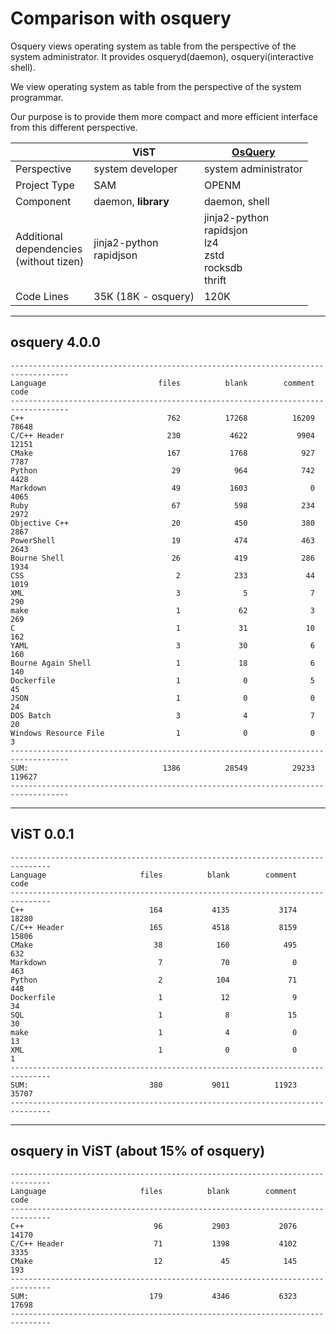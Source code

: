 # Comparison with osquery
Osquery views operating system as table 
from the perspective of the system administrator. 
It provides osqueryd(daemon), osqueryi(interactive shell).  

We view operating system as table 
from the perspective of the system programmar.  

Our purpose is to provide them more compact and 
more efficient interface from this different perspective.

|   | ViST | [OsQuery](https://github.com/osquery/osquery) |
|---|---|---|
| Perspective | system developer | system administrator |
| Project Type | SAM | OPENM |
| Component | daemon, **library** | daemon, shell |
| Additional<br>dependencies<br>(without tizen) | jinja2-python<br>rapidjson | jinja2-python<br>rapidsjon<br>lz4<br>zstd<br>rocksdb<br>thrift<br>|
| Code Lines | 35K (18K - osquery) | 120K |

---

## osquery 4.0.0

```
-----------------------------------------------------------------------------------
Language                         files          blank        comment           code
-----------------------------------------------------------------------------------
C++                                762          17268          16209          78648
C/C++ Header                       230           4622           9904          12151
CMake                              167           1768            927           7787
Python                              29            964            742           4428
Markdown                            49           1603              0           4065
Ruby                                67            598            234           2972
Objective C++                       20            450            380           2867
PowerShell                          19            474            463           2643
Bourne Shell                        26            419            286           1934
CSS                                  2            233             44           1019
XML                                  3              5              7            290
make                                 1             62              3            269
C                                    1             31             10            162
YAML                                 3             30              6            160
Bourne Again Shell                   1             18              6            140
Dockerfile                           1              0              5             45
JSON                                 1              0              0             24
DOS Batch                            3              4              7             20
Windows Resource File                1              0              0              3
-----------------------------------------------------------------------------------
SUM:                              1386          28549          29233         119627
-----------------------------------------------------------------------------------
```

---

## ViST 0.0.1

```
-------------------------------------------------------------------------------
Language                     files          blank        comment           code
-------------------------------------------------------------------------------
C++                            164           4135           3174          18280
C/C++ Header                   165           4518           8159          15806
CMake                           38            160            495            632
Markdown                         7             70              0            463
Python                           2            104             71            448
Dockerfile                       1             12              9             34
SQL                              1              8             15             30
make                             1              4              0             13
XML                              1              0              0              1
-------------------------------------------------------------------------------
SUM:                           380           9011          11923          35707
-------------------------------------------------------------------------------
```

---

## osquery in ViST (about 15% of osquery)

```
-------------------------------------------------------------------------------
Language                     files          blank        comment           code
-------------------------------------------------------------------------------
C++                             96           2903           2076          14170
C/C++ Header                    71           1398           4102           3335
CMake                           12             45            145            193
-------------------------------------------------------------------------------
SUM:                           179           4346           6323          17698
-------------------------------------------------------------------------------
```
